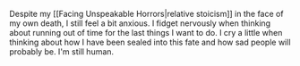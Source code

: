 Despite my [[Facing Unspeakable Horrors|relative stoicism]] in the face of my own death, I still feel a bit anxious. I fidget nervously when thinking about running out of time for the last things I want to do. I cry a little when thinking about how I have been sealed into this fate and how sad people will probably be. I'm still human.